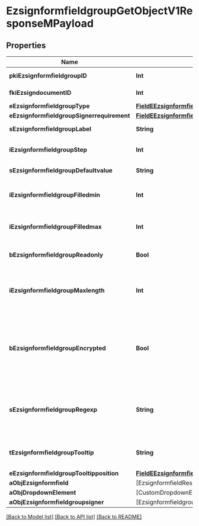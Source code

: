 # EzsignformfieldgroupGetObjectV1ResponseMPayload

## Properties
Name | Type | Description | Notes
------------ | ------------- | ------------- | -------------
**pkiEzsignformfieldgroupID** | **Int** | The unique ID of the Ezsignformfieldgroup | 
**fkiEzsigndocumentID** | **Int** | The unique ID of the Ezsigndocument | 
**eEzsignformfieldgroupType** | [**FieldEEzsignformfieldgroupType**](FieldEEzsignformfieldgroupType.md) |  | 
**eEzsignformfieldgroupSignerrequirement** | [**FieldEEzsignformfieldgroupSignerrequirement**](FieldEEzsignformfieldgroupSignerrequirement.md) |  | 
**sEzsignformfieldgroupLabel** | **String** | The Label for the Ezsignformfieldgroup | 
**iEzsignformfieldgroupStep** | **Int** | The step when the Ezsignsigner will be invited to fill the form fields | 
**sEzsignformfieldgroupDefaultvalue** | **String** | The default value for the Ezsignformfieldgroup | 
**iEzsignformfieldgroupFilledmin** | **Int** | The minimum number of Ezsignformfield that must be filled in the Ezsignformfieldgroup | 
**iEzsignformfieldgroupFilledmax** | **Int** | The maximum number of Ezsignformfield that must be filled in the Ezsignformfieldgroup | 
**bEzsignformfieldgroupReadonly** | **Bool** | Whether the Ezsignformfieldgroup is read only or not. | 
**iEzsignformfieldgroupMaxlength** | **Int** | The maximum length for the value in the Ezsignformfieldgroup  This can only be set if eEzsignformfieldgroupType is **Text** or **Textarea** | [optional] 
**bEzsignformfieldgroupEncrypted** | **Bool** | Whether the Ezsignformfieldgroup is encrypted in the database or not. Encrypted values are not displayed on the Ezsigndocument. This can only be set if eEzsignformfieldgroupType is **Text** or **Textarea** | [optional] 
**sEzsignformfieldgroupRegexp** | **String** | A regular expression to indicate what values are acceptable for the Ezsignformfieldgroup.  This can only be set if eEzsignformfieldgroupType is **Text** or **Textarea** | [optional] 
**tEzsignformfieldgroupTooltip** | **String** | A tooltip that will be presented to Ezsignsigner about the Ezsignformfieldgroup | [optional] 
**eEzsignformfieldgroupTooltipposition** | [**FieldEEzsignformfieldgroupTooltipposition**](FieldEEzsignformfieldgroupTooltipposition.md) |  | [optional] 
**aObjEzsignformfield** | [EzsignformfieldResponseCompound] |  | 
**aObjDropdownElement** | [CustomDropdownElementResponseCompound] |  | [optional] 
**aObjEzsignformfieldgroupsigner** | [EzsignformfieldgroupsignerResponseCompound] |  | 

[[Back to Model list]](../README.md#documentation-for-models) [[Back to API list]](../README.md#documentation-for-api-endpoints) [[Back to README]](../README.md)


